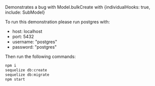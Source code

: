 Demonstrates a bug with Model.bulkCreate with {individualHooks: true, include: SubModel}

To run this demonstration please run postgres with:
- host: localhost
- port: 5432
- username: "postgres"
- password: "postgres"

Then run the following commands:
```bash
npm i
sequelize db:create
sequelize db:migrate
npm start
```
